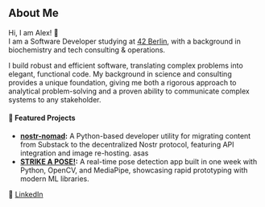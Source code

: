 ## About Me

Hi, I am Alex! 👋     
I am a Software Developer studying at [42 Berlin](https://42berlin.de/), with a background in biochemistry and tech consulting & operations.

I build robust and efficient software, translating complex problems into elegant, functional code. My background in science and consulting provides a unique foundation, giving me both a rigorous approach to analytical problem-solving and a proven ability to communicate complex systems to any stakeholder.

#### 🚀 Featured Projects

- **[nostr-nomad](https://github.com/alx-sch/nostr-nomad):** A Python-based developer utility for migrating content from Substack to the decentralized Nostr protocol, featuring API integration and image re-hosting.
asas
- **[STRIKE A POSE!](https://github.com/alx-sch/STRIKE_A_POSE):** A real-time pose detection app built in one week with Python, OpenCV, and MediaPipe, showcasing rapid prototyping with modern ML libraries.

💼 [LinkedIn](https://www.linkedin.com/in/alex-o-schenk/)  
